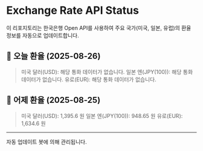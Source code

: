 
# Exchange Rate API Status

이 리포지토리는 한국은행 Open API를 사용하여 주요 국가(미국, 일본, 유럽)의 환율 정보를 자동으로 업데이트합니다.

## 📅 오늘 환율 (2025-08-26)
> 미국 달러(USD): 해당 통화 데이터가 없습니다.
> 일본 엔(JPY(100)): 해당 통화 데이터가 없습니다.
> 유로(EUR): 해당 통화 데이터가 없습니다.

## 📅 어제 환율 (2025-08-25)
> 미국 달러(USD): 1,395.6 원
> 일본 엔(JPY(100)): 948.65 원
> 유로(EUR): 1,634.6 원

---
자동 업데이트 봇에 의해 관리됩니다.
